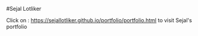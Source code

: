 #Sejal Lotliker

Click on : https://sejallotliker.github.io/portfolio/portfolio.html to visit Sejal's portfolio
